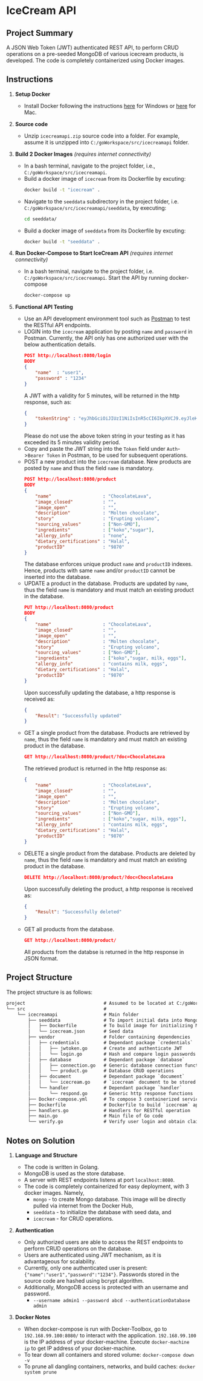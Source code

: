 # IceCream API

## Project Summary

A JSON Web Token (JWT) authenticated REST API, to perform CRUD operations on a pre-seeded MongoDB of various icecream products, is developed. The code is completely containerized using Docker images.

## Instructions

1. **Setup Docker**
    + Install Docker following the instructions [here](https://docs.docker.com/docker-for-windows/) for Windows or [here](https://docs.docker.com/docker-for-mac/) for Mac.

2. **Source code**
    + Unzip `icecreamapi.zip` source code into a folder. For example, assume it is unzipped into `C:/goWorkspace/src/icecreamapi` folder.

3. **Build 2 Docker Images** *(requires internet connectivity)*
    + In a bash terminal, navigate to the project folder, i.e., `C:/goWorkspace/src/icecreamapi`.
    + Build a docker image of `icecream` from its Dockerfile by excuting:
        ```bash
        docker build -t "icecream" .
        ```
    + Navigate to the `seeddata` subdirectory in the project folder, i.e. `C:/goWorkspace/src/icecreamapi/seeddata`, by executing:
        ```bash
        cd seeddata/
        ```
    + Build a docker image of `seeddata` from its Dockerfile by excuting:
        ```bash
        docker build -t "seeddata" .
        ```

4. **Run Docker-Compose to Start IceCream API** *(requires internet connectivity)*
    + In a bash terminal, navigate to the project folder, i.e. `C:/goWorkspace/src/icecreamapi`. Start the API by running docker-compose
        ```bash
        docker-compose up
        ```

5. **Functional API Testing**
    + Use an API development environment tool such as [Postman](https://www.getpostman.com) to test the RESTful API endpoints.
    + LOGIN into the `icecream` application by posting `name` and `password` in Postman. Currently, the API only has one authorized user with the below authentication details.
        ```json
        POST http://localhost:8080/login
        BODY
        {
            "name"  : "user1",
            "password" : "1234"
        }
        ```
        A JWT with a validity for 5 minutes, will be returned in the http response, such as:
        ```json
        {
            "tokenString" : "eyJhbGciOiJIUzI1NiIsInR5cCI6IkpXVCJ9.eyJleHAiOjE1MzkzMzYwNDEsImlzcyI6IkhvbWVCYXNlIn0.IRKNoD-oEM6j_oDt9DmURkvxYBXmVv76Nlmz_lnoMkU"
        }
        ```
        Please do not use the above token string in your testing as it has exceeded its 5 minutes validity period.
    + Copy and paste the JWT string into the `Token` field under `Auth`->`Bearer Token` in Postman, to be used for subsequent operations.
    + POST a new product into the `icecream` database. New products are posted by `name` and thus the field `name` is mandatory.
        ```json
        POST http://localhost:8080/product
        BODY
        {
            "name"                   : "ChocolateLava",
            "image_closed"           : "",
            "image_open"             : "",
            "description"            : "Molten chocolate",
            "story"                  : "Erupting volcano",
            "sourcing_values"        : ["Non-GMO"],
            "ingredients"            : ["koko","sugar"],
            "allergy_info"           : "none",
            "dietary_certifications" : "Halal",
            "productID"              : "9870"
        }
        ```
        The database enforces unique product `name` and `productID` indexes. Hence, products with same `name` and/or `productID` cannot be inserted into the database.
    + UPDATE a product in the database. Products are updated by `name`, thus the field `name` is mandatory and must match an existing product in the database.
        ```json
        PUT http://localhost:8080/product
        BODY
        {
            "name"                   : "ChocolateLava",
            "image_closed"           : "",
            "image_open"             : "",
            "description"            : "Molten chocolate",
            "story"                  : "Erupting volcano",
            "sourcing_values"        : ["Non-GMO"],
            "ingredients"            : ["koko","sugar, milk, eggs"],
            "allergy_info"           : "contains milk, eggs",
            "dietary_certifications" : "Halal",
            "productID"              : "9870"
        }
        ```
        Upon successfully updating the database, a http response is received as:
        ```json
        {
            "Result": "Successfully updated"
        }
        ```
    + GET a single product from the database. Products are retrieved by `name`, thus the field `name` is mandatory and must match an existing product in the database.
        ```json
        GET http://localhost:8080/product/?doc=ChocolateLava
        ```
        The retrieved product is returned in the http response as:
        ```json
        {
            "name"                   : "ChocolateLava",
            "image_closed"           : "",
            "image_open"             : "",
            "description"            : "Molten chocolate",
            "story"                  : "Erupting volcano",
            "sourcing_values"        : ["Non-GMO"],
            "ingredients"            : ["koko","sugar, milk, eggs"],
            "allergy_info"           : "contains milk, eggs",
            "dietary_certifications" : "Halal",
            "productID"              : "9870"
        }
        ```
    + DELETE a single product from the database. Products are deleted by `name`, thus the field `name` is mandatory and must match an existing product in the database.
        ```json
        DELETE http://localhost:8080/product/?doc=ChocolateLava
        ```
        Upon successfully deleting the product, a http response is received as:
        ```json
        {
            "Result": "Successfully deleted"
        }
        ```
    + GET all products from the database.
        ```json
        GET http://localhost:8080/product/
        ```
        All products from the databse is returned in the http response in JSON format.

## Project Structure

The project structure is as follows:

```txt
project                             # Assumed to be located at C:/goWorkspace/
└── src                             #
    └── icecreamapi                 # Main folder
        ├── seeddata                # To import initial data into MongoDB
        │   ├── Dockerfile          # To build image for initializing MongoDB
        │   └── icecream.json       # Seed data
        ├── vendor                  # Folder containing dependencies
        │   ├── credentials         # Dependant package `credentials`  
        │   │   ├── jwtoken.go      # Create and authenticate JWT
        │   │   └── login.go        # Hash and compare login passwords
        │   ├── database            # Dependant package `database`  
        │   │   ├── connection.go   # Generic database connection function
        │   │   └── product.go      # Database CRUD operations
        │   ├── document            # Dependant package `document`  
        │   │   └── icecream.go     # `icecream` document to be stored in MongoDB
        │   └── handler             # Dependant package `handler`  
        │       └── respond.go      # Generic http response functions
        ├── Docker-compose.yml      # To compose 3 containerized services
        ├── Dockerfile              # Dockerfile to build `icecream` api image
        ├── handlers.go             # Handlers for RESTful operation
        ├── main.go                 # Main file of Go code
        └── verify.go               # Verify user login and obtain claims
```

## Notes on Solution

1. **Language and Structure**
   + The code is written in Golang.
   + MongoDB is used as the store database.
   + A server with REST endpoints listens at port `localhost:8080`.
   + The code is completely containerized for easy deployment, with 3 docker images. Namely,
        + `mongo` - to create Mongo database. This image will be directly pulled via internet from the Docker Hub,
        + `seeddata` - to initialize the database with seed data, and
        + `icecream` - for CRUD operations.

2. **Authentication**
    + Only authorized users are able to access the REST endpoints to perform CRUD operations on the database.
    + Users are authenticated using JWT mechanism, as it is advantageous for scalability.
    + Currently, only one authenticated user is present: `{"name":"user1","password":"1234"}`. Passwords stored in the source code are hashed using bcrypt algorithm.
    + Additionally, MongoDB access is protected with an username and password.
        + `--username admin1 --password abcd --authenticationDatabase admin`

3. **Docker Notes**
   + When docker-compose is run with Docker-Toolbox, go to `192.168.99.100:8080/` to interact with the application. `192.168.99.100` is the IP address of your docker-machine. Execute `docker-machine ip` to get IP address of your docker-machine.
   + To tear down all containers and stored volume: `docker-compose down -v`
   + To prune all dangling containers, networks, and build caches: `docker system prune`